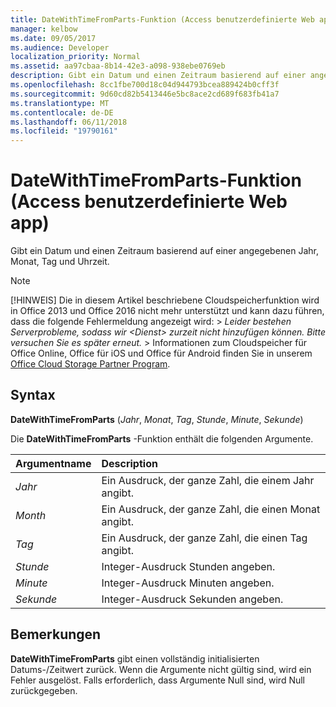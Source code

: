 ```yaml
---
title: DateWithTimeFromParts-Funktion (Access benutzerdefinierte Web app)
manager: kelbow
ms.date: 09/05/2017
ms.audience: Developer
localization_priority: Normal
ms.assetid: aa97cbaa-8b14-42e3-a098-938ebe0769eb
description: Gibt ein Datum und einen Zeitraum basierend auf einer angegebenen Jahr, Monat, Tag und Uhrzeit.
ms.openlocfilehash: 8cc1fbe700d18c04d944793bcea889424b0cff3f
ms.sourcegitcommit: 9d60cd82b5413446e5bc8ace2cd689f683fb41a7
ms.translationtype: MT
ms.contentlocale: de-DE
ms.lasthandoff: 06/11/2018
ms.locfileid: "19790161"
---
```

# <a name="datewithtimefromparts-function-access-custom-web-app"></a>DateWithTimeFromParts-Funktion (Access benutzerdefinierte Web app)

Gibt ein Datum und einen Zeitraum basierend auf einer angegebenen Jahr, Monat, Tag und Uhrzeit.
  
> [!NOTE]
> [!HINWEIS] Die in diesem Artikel beschriebene Cloudspeicherfunktion wird in Office 2013 und Office 2016 nicht mehr unterstützt und kann dazu führen, dass die folgende Fehlermeldung angezeigt wird: >  *Leider bestehen Serverprobleme, sodass wir \<Dienst\> zurzeit nicht hinzufügen können. Bitte versuchen Sie es später erneut.* > Informationen zum Cloudspeicher für Office Online, Office für iOS und Office für Android finden Sie in unserem [Office Cloud Storage Partner Program](https://dev.office.com/programs/officecloudstorage). 
  
## <a name="syntax"></a>Syntax

**DateWithTimeFromParts** (*Jahr*, *Monat*, *Tag*, *Stunde*, *Minute*, *Sekunde*) 
  
Die **DateWithTimeFromParts** -Funktion enthält die folgenden Argumente. 
  
|**Argumentname**|**Description**|
|:-----|:-----|
| *Jahr*  <br/> |Ein Ausdruck, der ganze Zahl, die einem Jahr angibt.  <br/> |
| *Month*  <br/> |Ein Ausdruck, der ganze Zahl, die einen Monat angibt.  <br/> |
| *Tag*  <br/> |Ein Ausdruck, der ganze Zahl, die einen Tag angibt.  <br/> |
| *Stunde*  <br/> |Integer-Ausdruck Stunden angeben.  <br/> |
| *Minute*  <br/> |Integer-Ausdruck Minuten angeben.  <br/> |
| *Sekunde*  <br/> |Integer-Ausdruck Sekunden angeben.  <br/> |
   
## <a name="remarks"></a>Bemerkungen

**DateWithTimeFromParts** gibt einen vollständig initialisierten Datums-/Zeitwert zurück. Wenn die Argumente nicht gültig sind, wird ein Fehler ausgelöst. Falls erforderlich, dass Argumente Null sind, wird Null zurückgegeben. 
  

